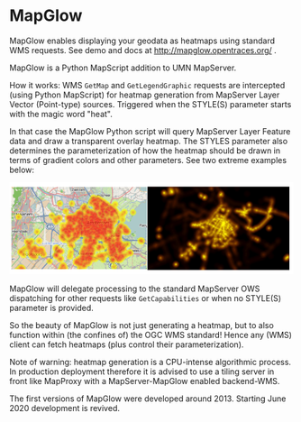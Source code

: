 # MapGlow
MapGlow enables displaying your geodata as heatmaps using standard WMS requests. 
See demo and docs at http://mapglow.opentraces.org/ .

MapGlow is a Python MapScript addition to UMN MapServer. 

How it works: WMS `GetMap` and `GetLegendGraphic` requests are intercepted (using Python MapScript) for heatmap generation
from MapServer Layer Vector (Point-type) sources. 
Triggered when the STYLE(S) parameter starts with the magic word "heat". 

In that case the MapGlow Python script will query MapServer Layer Feature data
and draw a transparent overlay heatmap. The STYLES parameter also determines
the parameterization of how the heatmap should be drawn in terms of gradient colors and other parameters. 
See two extreme examples below:

![Examples MapGlow](doc/media/sample-1.png)

MapGlow will delegate processing to the standard MapServer OWS dispatching
for other requests like `GetCapabilities` or when no STYLE(S) parameter is provided.

So the beauty of MapGlow is not just generating a heatmap, but to also function within (the confines of) 
the OGC WMS standard! Hence any (WMS) client can fetch heatmaps (plus control their parameterization). 

Note of warning: heatmap generation is a CPU-intense algorithmic process. 
In production deployment therefore it is advised to use a tiling server in front like MapProxy with
a MapServer-MapGlow enabled backend-WMS. 

The first versions of MapGlow were developed around 2013. Starting June 2020 development is revived.
